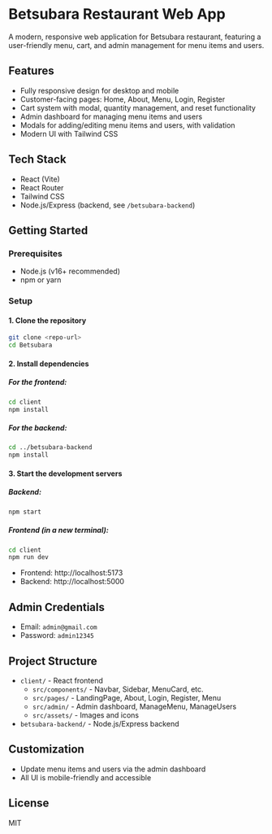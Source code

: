 # Betsubara Restaurant Web App

A modern, responsive web application for Betsubara restaurant, featuring a user-friendly menu, cart, and admin management for menu items and users.

## Features

- Fully responsive design for desktop and mobile
- Customer-facing pages: Home, About, Menu, Login, Register
- Cart system with modal, quantity management, and reset functionality
- Admin dashboard for managing menu items and users
- Modals for adding/editing menu items and users, with validation
- Modern UI with Tailwind CSS

## Tech Stack

- React (Vite)
- React Router
- Tailwind CSS
- Node.js/Express (backend, see `/betsubara-backend`)

## Getting Started

### Prerequisites
- Node.js (v16+ recommended)
- npm or yarn

### Setup

#### 1. Clone the repository
```sh
git clone <repo-url>
cd Betsubara
```

#### 2. Install dependencies
##### For the frontend:
```sh
cd client
npm install
```
##### For the backend:
```sh
cd ../betsubara-backend
npm install
```

#### 3. Start the development servers
##### Backend:
```sh
npm start
```
##### Frontend (in a new terminal):
```sh
cd client
npm run dev
```

- Frontend: http://localhost:5173
- Backend: http://localhost:5000

## Admin Credentials
- Email: `admin@gmail.com`
- Password: `admin12345`

## Project Structure

- `client/` - React frontend
  - `src/components/` - Navbar, Sidebar, MenuCard, etc.
  - `src/pages/` - LandingPage, About, Login, Register, Menu
  - `src/admin/` - Admin dashboard, ManageMenu, ManageUsers
  - `src/assets/` - Images and icons
- `betsubara-backend/` - Node.js/Express backend

## Customization
- Update menu items and users via the admin dashboard
- All UI is mobile-friendly and accessible

## License
MIT
